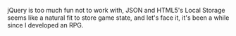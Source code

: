 jQuery is too much fun not to work with, JSON and HTML5's Local Storage seems like a natural fit to store game state, and let's face it, it's been a while since I developed an RPG.